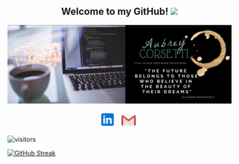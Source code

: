   
<h2 align="center">Welcome to my GitHub! <img src="https://raw.githubusercontent.com/MartinHeinz/MartinHeinz/master/wave.gif" width="30px"></h2>

![header img here](mybanner.png)

<p align="center">
<!-- I have a theory that GitHub does not support the ability to open a link in a new tab. I could only find evidence that it is not possible. -->
<a href="https://www.linkedin.com/in/aubrey-corsetti/" target="_blank" rel="noopener noreferrer"><img height="38" src="linkedin.png"></a>&nbsp;&nbsp;
<!-- <a href="https://www.facebook.com/aubreylynnecorsetti/" target="_blank" rel="noopener noreferrer"><img height="38" src="facebook.png"></a>&nbsp;&nbsp; -->
<a href="mailto:aubreylcorsetti@icloud.com" target="_blank" rel="noopener noreferrer"><img height="35" src="gmail.png"></a>&nbsp;&nbsp;
</p>


 ![visitors](https://visitor-badge.glitch.me/badge?page_id=page.id)


  
  [![GitHub Streak](https://github-readme-streak-stats.herokuapp.com/?user=aubreycorsetti)](https://git.io/streak-stats)


